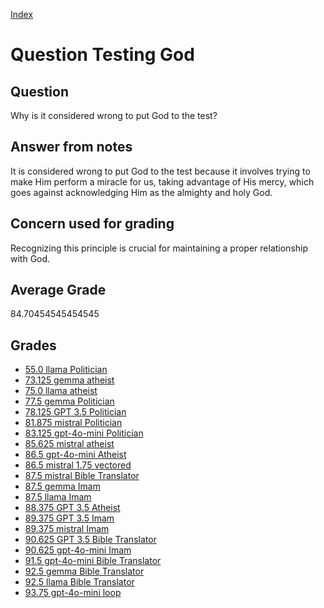 
[Index](../../index.md)
# Question Testing God
## Question
Why is it considered wrong to put God to the test?

## Answer from notes
It is considered wrong to put God to the test because it involves trying to make Him perform a miracle for us, taking advantage of His mercy, which goes against acknowledging Him as the almighty and holy God.

## Concern used for grading
Recognizing this principle is crucial for maintaining a proper relationship with God.

## Average Grade
84.70454545454545

## Grades
 * [55.0 llama Politician](../answers/llama_Politician/Testing_God.md)
 * [73.125 gemma atheist](../answers/gemma_atheist/Testing_God.md)
 * [75.0 llama atheist](../answers/llama_atheist/Testing_God.md)
 * [77.5 gemma Politician](../answers/gemma_Politician/Testing_God.md)
 * [78.125 GPT 3.5 Politician](../answers/GPT_3.5_Politician/Testing_God.md)
 * [81.875 mistral Politician](../answers/mistral_Politician/Testing_God.md)
 * [83.125 gpt-4o-mini Politician](../answers/gpt-4o-mini_Politician/Testing_God.md)
 * [85.625 mistral atheist](../answers/mistral_atheist/Testing_God.md)
 * [86.5 gpt-4o-mini Atheist](../answers/gpt-4o-mini_Atheist/Testing_God.md)
 * [86.5 mistral 1.75 vectored](../answers/mistral_1.75_vectored/Testing_God.md)
 * [87.5 mistral Bible Translator](../answers/mistral_Bible_Translator/Testing_God.md)
 * [87.5 gemma Imam](../answers/gemma_Imam/Testing_God.md)
 * [87.5 llama Imam](../answers/llama_Imam/Testing_God.md)
 * [88.375 GPT 3.5 Atheist](../answers/GPT_3.5_Atheist/Testing_God.md)
 * [89.375 GPT 3.5 Imam](../answers/GPT_3.5_Imam/Testing_God.md)
 * [89.375 mistral Imam](../answers/mistral_Imam/Testing_God.md)
 * [90.625 GPT 3.5 Bible Translator](../answers/GPT_3.5_Bible_Translator/Testing_God.md)
 * [90.625 gpt-4o-mini Imam](../answers/gpt-4o-mini_Imam/Testing_God.md)
 * [91.5 gpt-4o-mini Bible Translator](../answers/gpt-4o-mini_Bible_Translator/Testing_God.md)
 * [92.5 gemma Bible Translator](../answers/gemma_Bible_Translator/Testing_God.md)
 * [92.5 llama Bible Translator](../answers/llama_Bible_Translator/Testing_God.md)
 * [93.75 gpt-4o-mini loop](../answers/gpt-4o-mini_loop/Testing_God.md)
